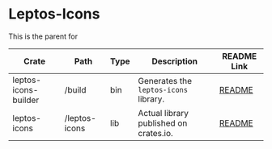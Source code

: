 # Leptos-Icons

This is the parent for

| Crate                | Path          | Type | Description                            | README Link                       |
| ---                  | ---           | ---  | ---                                    | ---                               |
| leptos-icons-builder | /build        | bin  | Generates the `leptos-icons` library.  | [README](/build/README.md)        |
| leptos-icons         | /leptos-icons | lib  | Actual library published on crates.io. | [README](/leptos-icons/README.md) |

